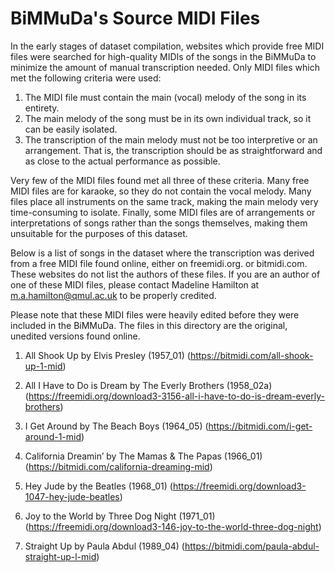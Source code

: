 # BiMMuDa's Source MIDI Files

In the early stages of dataset compilation, websites which provide free MIDI files were searched for high-quality MIDIs of the songs in the BiMMuDa to minimize the amount of manual transcription needed. Only MIDI files which met the following criteria were used:

  1. The MIDI file must contain the main (vocal) melody of the song in its entirety.
  2. The main melody of the song must be in its own individual track, so it can be easily isolated. 
  3. The transcription of the main melody must not be too interpretive or an arrangement. That is, the transcription should be as 
     straightforward and as close to the actual performance as possible. 

Very few of the MIDI files found met all three of these criteria. Many free MIDI files are for karaoke, so they do not contain the vocal melody. Many files place all instruments on the same track, making the main melody very time-consuming to isolate. Finally, some MIDI files are of arrangements or interpretations of songs rather than the songs themselves, making them unsuitable for the purposes of this dataset. 

Below is a list of songs in the dataset where the transcription was derived from a free MIDI file found online, either on freemidi.org. or bitmidi.com. These websites do not list the authors of these files. If you are an author of one of these MIDI files, please contact Madeline Hamilton at m.a.hamilton@qmul.ac.uk to be properly credited. 

Please note that these MIDI files were heavily edited before they were included in the BiMMuDa. The files in this directory are the original, unedited versions found online. 

1. All Shook Up by Elvis Presley (1957_01) (https://bitmidi.com/all-shook-up-1-mid)

2. All I Have to Do is Dream by The Everly Brothers (1958_02a) (https://freemidi.org/download3-3156-all-i-have-to-do-is-dream-everly-brothers)

3. I Get Around by The Beach Boys (1964_05) (https://bitmidi.com/i-get-around-1-mid)

4. California Dreamin’ by The Mamas & The Papas (1966_01) (https://bitmidi.com/california-dreaming-mid) 

5. Hey Jude by the Beatles (1968_01) (https://freemidi.org/download3-1047-hey-jude-beatles)

6. Joy to the World by Three Dog Night (1971_01) (https://freemidi.org/download3-146-joy-to-the-world-three-dog-night)

7. Straight Up by Paula Abdul (1989_04) (https://bitmidi.com/paula-abdul-straight-up-l-mid)

